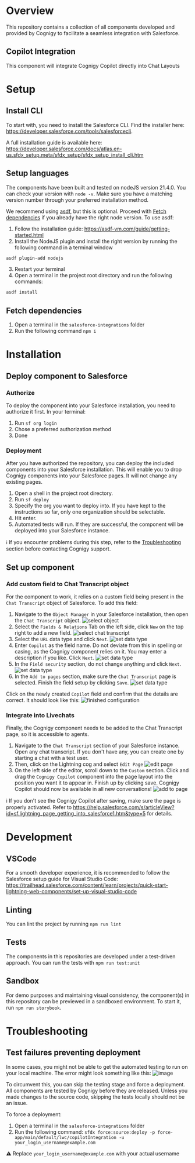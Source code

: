 # Overview

This repository contains a collection of all components developed and provided by Cognigy to facilitate a seamless integration with Salesforce.

## Copilot Integration

This component will integrate Cognigy Copilot directly into Chat Layouts

# Setup

## Install CLI

To start with, you need to install the Salesforce CLI. Find the installer here: https://developer.salesforce.com/tools/salesforcecli.

A full installation guide is available here: https://developer.salesforce.com/docs/atlas.en-us.sfdx_setup.meta/sfdx_setup/sfdx_setup_install_cli.htm

## Setup languages

The components have been built and tested on nodeJS version 21.4.0. You can check your version with `node -v`. Make sure you have a matching version number through your preferred installation method.

We recommend using [asdf](https://asdf-vm.com/), but this is optional. Proceed with [Fetch dependencies](#fetch-dependencies) if you already have the right node version. To use asdf:

1. Follow the installation guide: https://asdf-vm.com/guide/getting-started.html
2. Install the NodeJS plugin and install the right version by running the following command in a terminal window

```bash
asdf plugin-add nodejs
```

3. Restart your terminal
4. Open a terminal in the project root directory and run the following commands:

```bash
asdf install
```

## Fetch dependencies

1. Open a terminal in the `salesforce-integrations` folder
2. Run the following command `npm i`

# Installation

## Deploy component to Salesforce

### Authorize

To deploy the component into your Salesforce installation, you need to authorize it first. In your terminal:

1. Run `sf org login`
2. Chose a preferred authorization method
3. Done

### Deployment

After you have authorized the repository, you can deploy the included components into your Salesforce installation. This will enable you to drop Cognigy components into your Salesforce pages. It will not change any existing pages.

1. Open a shell in the project root directory.
2. Run `sf deploy`
3. Specify the org you want to deploy into. If you have kept to the instructions so far, only one organization should be selectable.
4. Hit enter.
5. Automated tests will run. If they are successful, the component will be deployed into your Salesforce instance.

ℹ️ If you encounter problems during this step, refer to the [Troubleshooting](#troubleshooting) section before contacting Cognigy support.

## Set up component

### Add custom field to Chat Transcript object

For the component to work, it relies on a custom field being present in the `Chat Transcript` object of Salesforce. To add this field:

1. Navigate to the `Object Manager` in your Salesforce installation, then open the `Chat Transcript` object.
   ![select object](docs/custom_property/01_select_object.png)
2. Select the `Fields & Relations` Tab on the left side, click `New` on the top right to add a new field.
   ![select chat transcript](docs/custom_property/02_add_new_field.png)
3. Select the `URL` data type and click `Next`.
   ![set data type](docs/custom_property/03_set_data_type.png)
4. Enter `Copilot` as the field name. Do not deviate from this in spelling or casing, as the Cognigy component relies on it. You may enter a description if you like. Click `Next`.
   ![set data type](docs/custom_property/04_enter_details.png)
5. In the `Field security` section, do not change anything and click `Next`.
   ![set data type](docs/custom_property/05_set_security.png)
6. In the `Add to pages` section, make sure the `Chat Transcript` page is selected. Finish the field setup by clicking `Save`.
   ![set data type](docs/custom_property/06_add_to_pages.png)

Click on the newly created `Copilot` field and confirm that the details are correct. It should look like this:
![finished configuration](docs/custom_property/07_finished.png)

### Integrate into Livechats

Finally, the Cognigy component needs to be added to the Chat Transcript page, so it is accessible to agents.

1. Navigate to the `Chat Transcript` section of your Salesforce instance. Open any chat transcript. If you don't have any, you can create one by starting a chat with a test user.
2. Then, click on the Lightning cog and select `Edit Page`
   ![edit page](docs/add_to_page/edit_page.png)
3. On the left side of the editor, scroll down to the `Custom` section. Click and drag the `Cognigy Copilot` component into the page layout into the position you want it to appear in. Finish up by clicking save. Cognigy Copilot should now be available in all new conversations!
   ![add to page](docs/add_to_page/add_to_page.png)

ℹ️ If you don't see the Cognigy Copilot after saving, make sure the page is properly activated. Refer to https://help.salesforce.com/s/articleView?id=sf.lightning_page_getting_into_salesforce1.htm&type=5 for details.

# Development

## VSCode

For a smooth developer experience, it is recommended to follow the Salesforce setup guide for Visual Studio Code: https://trailhead.salesforce.com/content/learn/projects/quick-start-lightning-web-components/set-up-visual-studio-code

## Linting

You can lint the project by running `npm run lint`

## Tests

The components in this repositories are developed under a test-driven approach. You can run the tests with `npm run test:unit`

## Sandbox

For demo purposes and maintaining visual consistency, the component(s) in this repository can be previewed in a sandboxed environment. To start it, run `npm run storybook`.

# Troubleshooting

## Test failures preventing deployment

In some cases, you might not be able to get the automated testing to run on your local machine. The error might look something like this:
![image](https://github.com/Cognigy/salesforce-integrations/assets/8217788/54abdbbb-7d50-4726-9d37-52583a654362)

To circumvent this, you can skip the testing stage and force a deployment. All components are tested by Cognigy before they are released. Unless you made changes to the source code, skipping the tests locally should not be an issue.

To force a deployment:

1. Open a terminal in the `salesforce-integrations` folder
2. Run the following command: `sfdx force:source:deploy -p force-app/main/default/lwc/copilotIntegration -u
your_login_username@example.com`

⚠️ Replace `your_login_username@example.com` with your actual username
